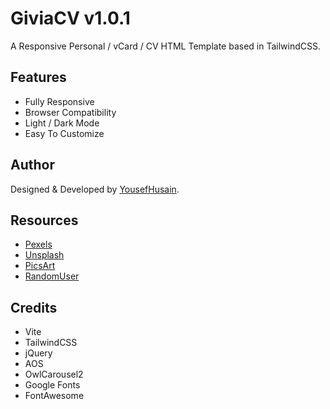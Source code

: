 # GiviaCV v1.0.1

A Responsive Personal / vCard / CV HTML Template based in TailwindCSS.

## Features

- Fully Responsive
- Browser Compatibility
- Light / Dark Mode
- Easy To Customize

## Author

Designed & Developed by [YousefHusain](https://yousefhusain.com).

## Resources

- [Pexels](https://pexels.com/)
- [Unsplash](https://unsplash.com/)
- [PicsArt](https://picsart.com/)
- [RandomUser](https://randomuser.me/)

## Credits

- Vite
- TailwindCSS
- jQuery
- AOS
- OwlCarousel2
- Google Fonts
- FontAwesome
